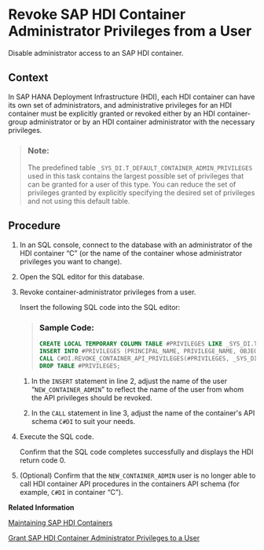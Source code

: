 <!-- loio7c7b430bca764f68bdc19fc9c3ce6674 -->

# Revoke SAP HDI Container Administrator Privileges from a User

Disable administrator access to an SAP HDI container.



## Context

In SAP HANA Deployment Infrastructure \(HDI\), each HDI container can have its own set of administrators, and administrative privileges for an HDI container must be explicitly granted or revoked either by an HDI container-group administrator or by an HDI container administrator with the necessary privileges.

> ### Note:  
> The predefined table `_SYS_DI.T_DEFAULT_CONTAINER_ADMIN_PRIVILEGES` used in this task contains the largest possible set of privileges that can be granted for a user of this type. You can reduce the set of privileges granted by explicitly specifying the desired set of privileges and not using this default table.



<a name="loio7c7b430bca764f68bdc19fc9c3ce6674__steps_osn_qhd_l1b"/>

## Procedure

1.  In an SQL console, connect to the database with an administrator of the HDI container “C” \(or the name of the container whose administrator privileges you want to change\).

2.  Open the SQL editor for this database.

3.  Revoke container-administrator privileges from a user.

    Insert the following SQL code into the SQL editor:

    > ### Sample Code:  
    > ```sql
    > CREATE LOCAL TEMPORARY COLUMN TABLE #PRIVILEGES LIKE _SYS_DI.TT_API_PRIVILEGES;
    > INSERT INTO #PRIVILEGES (PRINCIPAL_NAME, PRIVILEGE_NAME, OBJECT_NAME) SELECT 'NEW_CONTAINER_ADMIN', PRIVILEGE_NAME, OBJECT_NAME FROM _SYS_DI.T_DEFAULT_CONTAINER_ADMIN_PRIVILEGES WHERE NOT (PRIVILEGE_NAME = 'SELECT' AND OBJECT_NAME LIKE '_SYS_DI.T%');
    > CALL C#DI.REVOKE_CONTAINER_API_PRIVILEGES(#PRIVILEGES, _SYS_DI.T_NO_PARAMETERS, ?, ?, ?);
    > DROP TABLE #PRIVILEGES; 
    > ```

    1.  In the `INSERT` statement in line 2, adjust the name of the user “`NEW_CONTAINER_ADMIN`” to reflect the name of the user from whom the API privileges should be revoked.

    2.  In the `CALL` statement in line 3, adjust the name of the container's API schema `C#DI` to suit your needs.


4.  Execute the SQL code.

    Confirm that the SQL code completes successfully and displays the HDI return code 0.

5.  \(Optional\) Confirm that the `NEW_CONTAINER_ADMIN` user is no longer able to call HDI container API procedures in the containers API schema \(for example, `C#DI` in container “C”\).


**Related Information**  


[Maintaining SAP HDI Containers](maintaining-sap-hdi-containers-bcd6e27.md "An HDI container administrator configures and controls access to a SAP HDI container.")

[Grant SAP HDI Container Administrator Privileges to a User](grant-sap-hdi-container-administrator-privileg-8bad1a8.md "Enable administrator access to an SAP HDI container.")

